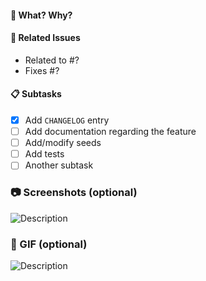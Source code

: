 #### :tophat: What? Why?


#### :pushpin: Related Issues
- Related to #?
- Fixes #?

#### :clipboard: Subtasks
- [x] Add `CHANGELOG` entry
- [ ] Add documentation regarding the feature 
- [ ] Add/modify seeds
- [ ] Add tests
- [ ] Another subtask

### :camera: Screenshots (optional)
![Description](URL)

### :ghost: GIF (optional)
![Description](URL)
